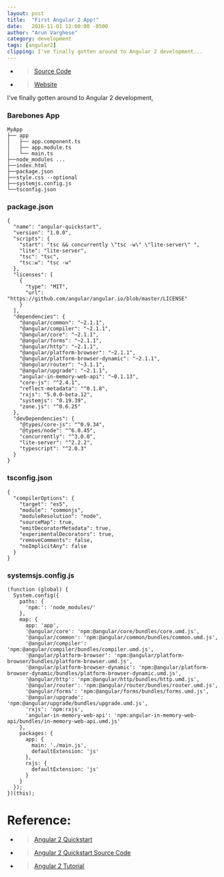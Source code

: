 ```yaml
---
layout: post
title:  "First Angular 2 App!"
date:   2016-11-01 12:00:00 -0500
author: "Arun Varghese"
category: development
tags: [angular2]
clipping: I've finally gotten around to Angular 2 development...
---
```


+ > [Source Code](https://github.com/avarghese4790/ng2-testApp)
+ > [Website](https://resume-builder5.herokuapp.com/)

I've finally gotten around to Angular 2 development,   

### Barebones App
```
MyApp
├── app
│   ├── app.component.ts
│   ├── app.module.ts
│   └── main.ts
├──node_modules ...
├──index.html
├──package.json
├──style.css --optional
├──systemjs.config.js
└──tsconfig.json
```

### package.json
```
{
  "name": "angular-quickstart",
  "version": "1.0.0",
  "scripts": {
    "start": "tsc && concurrently \"tsc -w\" \"lite-server\" ",
    "lite": "lite-server",
    "tsc": "tsc",
    "tsc:w": "tsc -w"
  },
  "licenses": [
    {
      "type": "MIT",
      "url": "https://github.com/angular/angular.io/blob/master/LICENSE"
    }
  ],
  "dependencies": {
    "@angular/common": "~2.1.1",
    "@angular/compiler": "~2.1.1",
    "@angular/core": "~2.1.1",
    "@angular/forms": "~2.1.1",
    "@angular/http": "~2.1.1",
    "@angular/platform-browser": "~2.1.1",
    "@angular/platform-browser-dynamic": "~2.1.1",
    "@angular/router": "~3.1.1",
    "@angular/upgrade": "~2.1.1",
    "angular-in-memory-web-api": "~0.1.13",
    "core-js": "^2.4.1",
    "reflect-metadata": "^0.1.8",
    "rxjs": "5.0.0-beta.12",
    "systemjs": "0.19.39",
    "zone.js": "^0.6.25"
  },
  "devDependencies": {
    "@types/core-js": "^0.9.34",
    "@types/node": "^6.0.45",
    "concurrently": "^3.0.0",
    "lite-server": "^2.2.2",
    "typescript": "^2.0.3"
  }
}
```

### tsconfig.json
```
{
  "compilerOptions": {
    "target": "es5",
    "module": "commonjs",
    "moduleResolution": "node",
    "sourceMap": true,
    "emitDecoratorMetadata": true,
    "experimentalDecorators": true,
    "removeComments": false,
    "noImplicitAny": false
  }
}
```

### systemsjs.config.js
```
(function (global) {
  System.config({
    paths: {
      'npm:': 'node_modules/'
    },
    map: {
      app: 'app',
      '@angular/core': 'npm:@angular/core/bundles/core.umd.js',
      '@angular/common': 'npm:@angular/common/bundles/common.umd.js',
      '@angular/compiler': 'npm:@angular/compiler/bundles/compiler.umd.js',
      '@angular/platform-browser': 'npm:@angular/platform-browser/bundles/platform-browser.umd.js',
      '@angular/platform-browser-dynamic': 'npm:@angular/platform-browser-dynamic/bundles/platform-browser-dynamic.umd.js',
      '@angular/http': 'npm:@angular/http/bundles/http.umd.js',
      '@angular/router': 'npm:@angular/router/bundles/router.umd.js',
      '@angular/forms': 'npm:@angular/forms/bundles/forms.umd.js',
      '@angular/upgrade': 'npm:@angular/upgrade/bundles/upgrade.umd.js',
      'rxjs': 'npm:rxjs',
      'angular-in-memory-web-api': 'npm:angular-in-memory-web-api/bundles/in-memory-web-api.umd.js'
    },
    packages: {
      app: {
        main: './main.js',
        defaultExtension: 'js'
      },
      rxjs: {
        defaultExtension: 'js'
      }
    }
  });
})(this);
```

# Reference:

+ >[Angular 2 Quickstart](https://angular.io/docs/ts/latest/quickstart.html)  
+ >[Angular 2 Quickstart Source Code](https://github.com/angular/quickstart/blob/master/README.md)  
+ >[Angular 2 Tutorial](https://angular.io/docs/ts/latest/tutorial/)  


